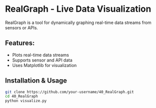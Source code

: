 # RealGraph - Live Data Visualization  

RealGraph is a tool for dynamically graphing real-time data streams from sensors or APIs.

## Features:
- Plots real-time data streams  
- Supports sensor and API data  
- Uses Matplotlib for visualization  

## Installation & Usage  
```bash
git clone https://github.com/your-username/40_RealGraph.git  
cd 40_RealGraph  
python visualize.py  
